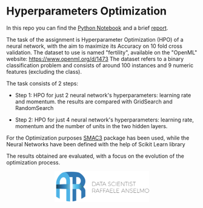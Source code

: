 
# Hyperparameters Optimization

In this repo you can find the [Python Notebook](https://github.com/RaffaeleAns/AML-Assignments/blob/master/HPO/HPO_Script.ipynb) and a brief [report](https://github.com/RaffaeleAns/AML-Assignments/blob/master/HPO/HPO_Report.pdf).

The task of the assignment is Hyperparameter Optimization (HPO) of a neural network, with the aim to maximize its Accuracy on 10 fold cross validation.
The dataset to use is named "fertility", available on the "OpenML" website: https://www.openml.org/d/1473
The dataset refers to a binary classification problem and consists of around 100 instances and 9 numeric features (excluding the class).

The task consists of 2 steps:

 - Step 1: HPO for just 2 neural network's hyperparameters: learning rate and momentum. the results are compared with GridSearch and RandomSearch
 
 - Step 2: HPO for just 4 neural network's hyperparameters: learning rate, momentum and the number of units in the two hidden layers.

For the Optimization purposes [SMAC3](https://github.com/automl/SMAC3) package has been used, while the Neural Networks have been defined with the help of Scikit Learn library

The results obtained are evaluated, with a focus on the evolution of the optimization process. 

<p align = "center">
  <img src="https://github.com/RaffaeleAns/AML-Assignments/blob/master/images/AR%20Logo.png" width = "250">
</p>    

